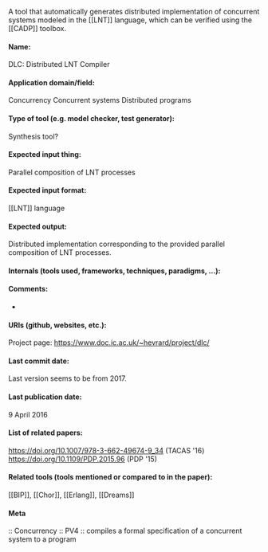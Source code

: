 A tool that automatically generates distributed implementation of concurrent systems modeled in the [[LNT]] language, which can be verified using the [[CADP]] toolbox.

#### Name:
DLC: Distributed LNT Compiler

#### Application domain/field:
Concurrency
Concurrent systems
Distributed programs

#### Type of tool (e.g. model checker, test generator):
Synthesis tool?

#### Expected input thing:
Parallel composition of LNT processes

#### Expected input format:
[[LNT]] language

#### Expected output:
Distributed implementation corresponding to the provided parallel composition of LNT processes.

#### Internals (tools used, frameworks, techniques, paradigms, ...):


#### Comments:
-

#### URIs (github, websites, etc.):
Project page: https://www.doc.ic.ac.uk/~hevrard/project/dlc/

#### Last commit date:
Last version seems to be from 2017.

#### Last publication date:
9 April 2016

#### List of related papers:
https://doi.org/10.1007/978-3-662-49674-9_34 (TACAS '16)
https://doi.org/10.1109/PDP.2015.96 (PDP '15)

#### Related tools (tools mentioned or compared to in the paper):
[[BIP]], [[Chor]], [[Erlang]], [[Dreams]]

#### Meta
:: Concurrency
:: PV4           :: compiles a formal specification of a concurrent system to a program